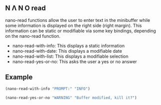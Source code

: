 ## N Λ N O read

nano-read functions allow the user to enter text in the minibuffer
while some information is displayed on the right side (right margin).
This information can be static or modifiable via some key bindings,
depending on the nano-read function.

 - nano-read-with-info: This displays a static information
 - nano-read-with-date: This displays a modifiable date
 - nano-read-with-list: This displays a modifiable selection
 - nano-read-yes-or-no: This asks the user a yes or no answer

## Example

```lisp
(nano-read-with-info "PROMPT:" "INFO")
```

```lisp
(nano-read-yes-or-no "WARNING" "Buffer modified, kill it?")
```
